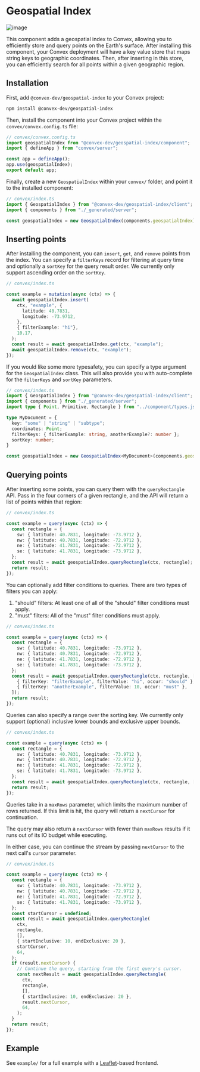 # Geospatial Index

![image](https://github.com/user-attachments/assets/864c1785-37fc-4662-841c-a35238792bf4)

This component adds a geospatial index to Convex, allowing you to efficiently store and query points on the Earth's surface.
After installing this component, your Convex deployment will have a key value store that maps string keys to geographic coordinates. Then, after inserting in this store, you can efficiently search for all points within a given geographic region.

## Installation

First, add `@convex-dev/geospatial-index` to your Convex project:

```bash
npm install @convex-dev/geospatial-index
```

Then, install the component into your Convex project within the `convex/convex.config.ts` file:

```ts
// convex/convex.config.ts
import geospatialIndex from "@convex-dev/geospatial-index/component";
import { defineApp } from "convex/server";

const app = defineApp();
app.use(geospatialIndex);
export default app;
```

Finally, create a new `GeospatialIndex` within your `convex/` folder, and point it to the installed component:

```ts
// convex/index.ts
import { GeospatialIndex } from "@convex-dev/geospatial-index/client";
import { components } from "./_generated/server";

const geospatialIndex = new GeospatialIndex(components.geospatialIndex);
```

## Inserting points

After installing the component, you can `insert`, `get`, and `remove` points from the index. You can specify
a `filterKeys` record for filtering at query time and optionally a `sortKey` for the query result order. We
currently only support ascending order on the `sortKey`.

```ts
// convex/index.ts

const example = mutation(async (ctx) => {
  await geospatialIndex.insert(
    ctx, "example", {
      latitude: 40.7831,
      longitude: -73.9712,
    },
    { filterExample: "hi"},
    10.17,
  );
  const result = await geospatialIndex.get(ctx, "example");
  await geospatialIndex.remove(ctx, "example");
});
```

If you would like some more typesafety, you can specify a type argument for the `GeospatialIndex` class. This
will also provide you with auto-complete for the `filterKeys` and `sortKey` parameters.

```ts
// convex/index.ts
import { GeospatialIndex } from "@convex-dev/geospatial-index/client";
import { components } from "./_generated/server";
import type { Point, Primitive, Rectangle } from "../component/types.js";

type MyDocument = {
  key: "some" | "string" | "subtype";
  coordinates: Point;
  filterKeys: { filterExample: string, anotherExample?: number };
  sortKey: number;  
}

const geospatialIndex = new GeospatialIndex<MyDocument>(components.geospatialIndex);
```

## Querying points

After inserting some points, you can query them with the `queryRectangle` API. Pass in the four corners of
a given rectangle, and the API will return a list of points within that region:

```ts
// convex/index.ts

const example = query(async (ctx) => {
  const rectangle = {
    sw: { latitude: 40.7831, longitude: -73.9712 },
    nw: { latitude: 40.7831, longitude: -72.9712 },
    ne: { latitude: 41.7831, longitude: -72.9712 },
    se: { latitude: 41.7831, longitude: -73.9712 },
  };
  const result = await geospatialIndex.queryRectangle(ctx, rectangle);
  return result;
});
```

You can optionally add filter conditions to queries. There are two types of filters you can apply:

1. "should" filters: At least one of all of the "should" filter conditions must apply.
2. "must" filters: All of the "must" filter conditions must apply.

```ts
// convex/index.ts

const example = query(async (ctx) => {
  const rectangle = {
    sw: { latitude: 40.7831, longitude: -73.9712 },
    nw: { latitude: 40.7831, longitude: -72.9712 },
    ne: { latitude: 41.7831, longitude: -72.9712 },
    se: { latitude: 41.7831, longitude: -73.9712 },
  };
  const result = await geospatialIndex.queryRectangle(ctx, rectangle, [
    { filterKey: "filterExample", filterValue: "hi", occur: "should" },
    { filterKey: "anotherExample", filterValue: 10, occur: "must" },
  ]);
  return result;
});
```

Queries can also specify a range over the sorting key. We currently only support (optional) inclusive lower bounds
and exclusive upper bounds.

```ts
// convex/index.ts

const example = query(async (ctx) => {
  const rectangle = {
    sw: { latitude: 40.7831, longitude: -73.9712 },
    nw: { latitude: 40.7831, longitude: -72.9712 },
    ne: { latitude: 41.7831, longitude: -72.9712 },
    se: { latitude: 41.7831, longitude: -73.9712 },
  };
  const result = await geospatialIndex.queryRectangle(ctx, rectangle, [], { startInclusive: 10, endExclusive: 20 });
  return result;
});
```

Queries take in a `maxRows` parameter, which limits the maximum number of rows returned. If this limit is hit,
the query will return a `nextCursor` for continuation.

The query may also return a `nextCursor` with fewer than `maxRows` results if it runs out of its IO budget
while executing. 

In either case, you can continue the stream by passing `nextCursor` to the next call's `cursor` parameter.
```ts
// convex/index.ts

const example = query(async (ctx) => {
  const rectangle = {
    sw: { latitude: 40.7831, longitude: -73.9712 },
    nw: { latitude: 40.7831, longitude: -72.9712 },
    ne: { latitude: 41.7831, longitude: -72.9712 },
    se: { latitude: 41.7831, longitude: -73.9712 },
  };  
  const startCursor = undefined;
  const result = await geospatialIndex.queryRectangle(
    ctx,
    rectangle,
    [],
    { startInclusive: 10, endExclusive: 20 },
    startCursor,
    64,
  );
  if (result.nextCursor) {
    // Continue the query, starting from the first query's cursor.
    const nextResult = await geospatialIndex.queryRectangle(
      ctx,
      rectangle,
      [],
      { startInclusive: 10, endExclusive: 20 },
      result.nextCursor,
      64,
    );
  }
  return result;
});
```

## Example

See `example/` for a full example with a [Leaflet](https://leafletjs.com/)-based frontend.
